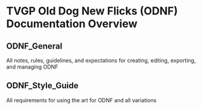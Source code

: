 # TVGP Old Dog New Flicks (ODNF) Documentation Overview

## ODNF_General

All notes, rules, guidelines, and expectations for creating, editing, exporting, and managing ODNF

## ODNF_Style_Guide

All requirements for using the art for ODNF and all variations